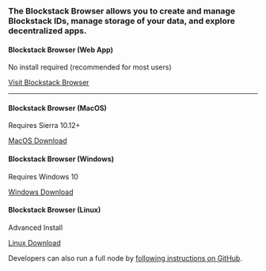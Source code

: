 ### The Blockstack Browser allows you to create and manage Blockstack IDs, manage storage of your data, and explore decentralized apps.

#### Blockstack Browser (Web App)

No install required (recommended for most users)

<a href="https://browser.blockstack.org/" class="button">Visit Blockstack Browser</a>

---

#### Blockstack Browser (MacOS)

Requires Sierra 10.12+

<a href="https://github.com/blockstack/blockstack-browser/releases/download/v0.35.3/Blockstack-for-macOS-v0.35.3.dmg" class="button">MacOS Download</a>

#### Blockstack Browser (Windows)

Requires Windows 10

<a href="https://github.com/blockstack/blockstack-browser/releases/download/v0.35.3/Blockstack-for-win10-v0.35.3.msi" class="button">Windows Download</a>

#### Blockstack Browser (Linux)

Advanced Install

<a href="https://github.com/blockstack/blockstack-browser/releases/download/v0.35.3/Blockstack-for-Linux-v0.35.3.sh" class="button">Linux Download</a>

Developers can also run a full node by [following instructions on GitHub](https://github.com/blockstack/blockstack-core).
